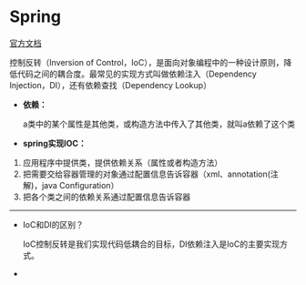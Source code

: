 # Spring

[官方文档](https://docs.spring.io/spring-framework/docs/current/spring-framework-reference/core.html#beans-dependencies)

控制反转（Inversion of Control，IoC），是面向对象编程中的一种设计原则，降低代码之间的耦合度。最常见的实现方式叫做依赖注入（Dependency Injection，DI），还有依赖查找（Dependency Lookup）



- **依赖：**

  a类中的某个属性是其他类，或构造方法中传入了其他类，就叫a依赖了这个类

- **spring实现IOC：**

1. 应用程序中提供类，提供依赖关系（属性或者构造方法）
2. 把需要交给容器管理的对象通过配置信息告诉容器（xml、annotation(注解)，java Configuration）
3. 把各个类之间的依赖关系通过配置信息告诉容器







































------

- IoC和DI的区别？

  IoC控制反转是我们实现代码低耦合的目标，DI依赖注入是IoC的主要实现方式。
  
- 

